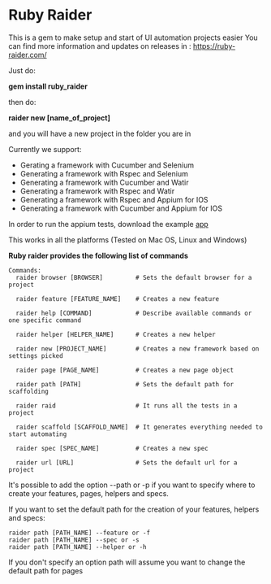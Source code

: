# Ruby Raider

This is a gem to make setup and start of UI automation projects easier
You can find more information and updates on releases in : https://ruby-raider.com/

Just do:

**gem install ruby_raider**

then do:

**raider new [name_of_project]**

and you will have a new project in the folder you are in

Currently we support:

* Gerating a framework with Cucumber and Selenium
* Generating a framework with Rspec and Selenium
* Generating a framework with Cucumber and Watir
* Generating a framework with Rspec and Watir
* Generating a framework with Rspec and Appium for IOS
* Generating a framework with Cucumber and Appium for IOS

In order to run the appium tests, download the example [app](https://github.com/cloudgrey-io/the-app/releases/tag/v1.10.0)

This works in all the platforms (Tested on Mac OS, Linux and Windows)

**Ruby raider provides the following list of commands**
```
Commands:
  raider browser [BROWSER]         # Sets the default browser for a project

  raider feature [FEATURE_NAME]    # Creates a new feature

  raider help [COMMAND]            # Describe available commands or one specific command

  raider helper [HELPER_NAME]      # Creates a new helper

  raider new [PROJECT_NAME]        # Creates a new framework based on settings picked

  raider page [PAGE_NAME]          # Creates a new page object

  raider path [PATH]               # Sets the default path for scaffolding

  raider raid                      # It runs all the tests in a project

  raider scaffold [SCAFFOLD_NAME]  # It generates everything needed to start automating

  raider spec [SPEC_NAME]          # Creates a new spec

  raider url [URL]                 # Sets the default url for a project
```

It's possible to add the option --path or -p if you want to specify where to create your features, pages, helpers and
specs.

If you want to set the default path for the creation of your features, helpers and specs:

```
raider path [PATH_NAME] --feature or -f
raider path [PATH_NAME] --spec or -s
raider path [PATH_NAME] --helper or -h
```

If you don't specify an option path will assume you want to change the default path for pages
